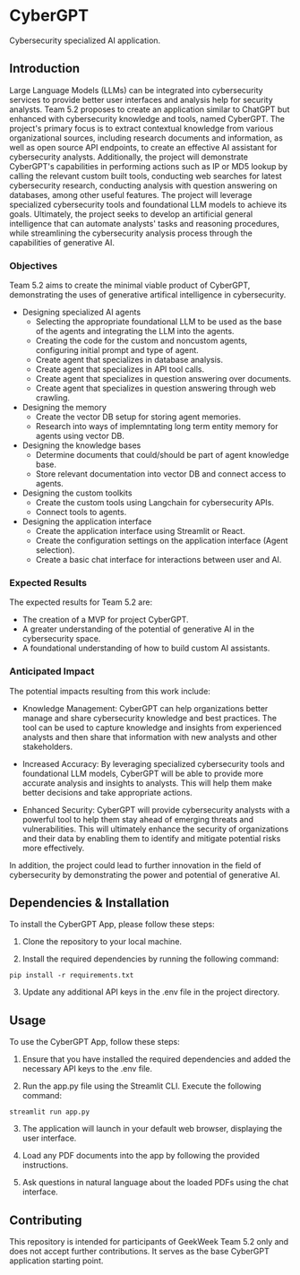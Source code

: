 # CyberGPT
Cybersecurity specialized AI application.

## Introduction

Large Language Models (LLMs) can be integrated into cybersecurity services to provide better user interfaces and analysis help for security analysts.  Team 5.2 proposes to create an application similar to ChatGPT but enhanced with cybersecurity knowledge and tools, named CyberGPT.  The project's primary focus is to extract contextual knowledge from various organizational sources, including research documents and information, as well as open source API endpoints, to create an effective AI assistant for cybersecurity analysts. Additionally, the project will demonstrate CyberGPT's capabilities in performing actions such as IP or MD5 lookup by calling the relevant custom built tools, conducting web searches for latest cybersecurity research, conducting analysis with question answering on databases, among other useful features. The project will leverage specialized cybersecurity tools and foundational LLM models to achieve its goals. Ultimately, the project seeks to develop an artificial general intelligence that can automate analysts' tasks and reasoning procedures, while streamlining the cybersecurity analysis process through the capabilities of generative AI.

### Objectives

Team 5.2 aims to create the minimal viable product of CyberGPT, demonstrating the uses of generative artifical intelligence in cybersecurity.  

- Designing specialized AI agents
  - Selecting the appropriate foundational LLM to be used as the base of the agents and integrating the LLM into the agents.  
  - Creating the code for the custom and noncustom agents, configuring initial prompt and type of agent.
  - Create agent that specializes in database analysis.
  - Create agent that specializes in API tool calls.
  - Create agent that specializes in question answering over documents.
  - Create agent that specializes in question answering through web crawling.
- Designing the memory
  - Create the vector DB setup for storing agent memories.
  - Research into ways of implemntating long term entity memory for agents using vector DB.
- Designing the knowledge bases
  - Determine documents that could/should be part of agent knowledge base.
  - Store relevant documentation into vector DB and connect access to agents.
- Designing the custom toolkits
  - Create the custom tools using Langchain for cybersecurity APIs.
  - Connect tools to agents.
- Designing the application interface
  - Create the application interface using Streamlit or React.
  - Create the configuration settings on the application interface (Agent selection).
  - Create a basic chat interface for interactions between user and AI.

### Expected Results

The expected results for Team 5.2 are:

- The creation of a MVP for project CyberGPT.
- A greater understanding of the potential of generative AI in the cybersecurity space.
- A foundational understanding of how to build custom AI assistants.

### Anticipated Impact

The potential impacts resulting from this work include:

- Knowledge Management: CyberGPT can help organizations better manage and share cybersecurity knowledge and best practices. The tool can be used to capture knowledge and insights from experienced analysts and then share that information with new analysts and other stakeholders.

- Increased Accuracy: By leveraging specialized cybersecurity tools and foundational LLM models, CyberGPT will be able to provide more accurate analysis and insights to analysts. This will help them make better decisions and take appropriate actions.

- Enhanced Security: CyberGPT will provide cybersecurity analysts with a powerful tool to help them stay ahead of emerging threats and vulnerabilities. This will ultimately enhance the security of organizations and their data by enabling them to identify and mitigate potential risks more effectively.

In addition, the project could lead to further innovation in the field of cybersecurity by demonstrating the power and potential of generative AI.

## Dependencies & Installation

To install the CyberGPT App, please follow these steps:

1. Clone the repository to your local machine.

2. Install the required dependencies by running the following command:

  `pip install -r requirements.txt`

3. Update any additional API keys in the .env file in the project directory.

## Usage

To use the CyberGPT App, follow these steps:

1. Ensure that you have installed the required dependencies and added the necessary API keys to the .env file.

2. Run the app.py file using the Streamlit CLI. Execute the following command:

`streamlit run app.py`

3. The application will launch in your default web browser, displaying the user interface.

4. Load any PDF documents into the app by following the provided instructions.

5. Ask questions in natural language about the loaded PDFs using the chat interface.

## Contributing

This repository is intended for participants of GeekWeek Team 5.2 only and does not accept further contributions. It serves as the base CyberGPT application starting point.
